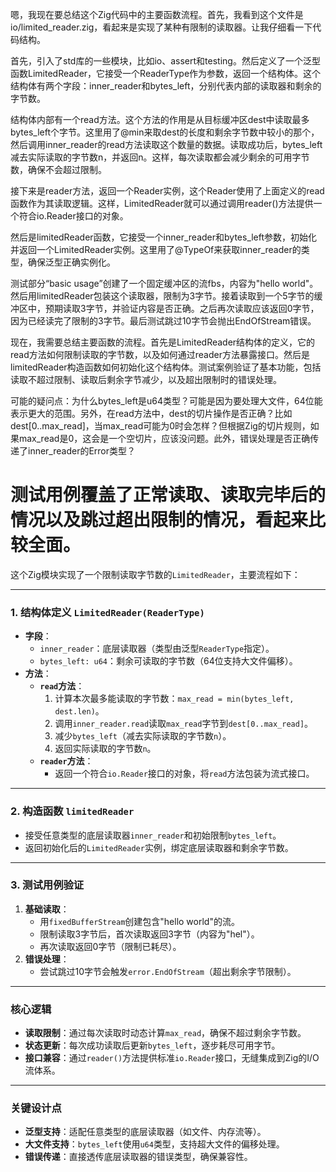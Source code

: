 嗯，我现在要总结这个Zig代码中的主要函数流程。首先，我看到这个文件是io/limited_reader.zig，看起来是实现了某种有限制的读取器。让我仔细看一下代码结构。

首先，引入了std库的一些模块，比如io、assert和testing。然后定义了一个泛型函数LimitedReader，它接受一个ReaderType作为参数，返回一个结构体。这个结构体有两个字段：inner_reader和bytes_left，分别代表内部的读取器和剩余的字节数。

结构体内部有一个read方法。这个方法的作用是从目标缓冲区dest中读取最多bytes_left个字节。这里用了@min来取dest的长度和剩余字节数中较小的那个，然后调用inner_reader的read方法读取这个数量的数据。读取成功后，bytes_left减去实际读取的字节数n，并返回n。这样，每次读取都会减少剩余的可用字节数，确保不会超过限制。

接下来是reader方法，返回一个Reader实例，这个Reader使用了上面定义的read函数作为其读取逻辑。这样，LimitedReader就可以通过调用reader()方法提供一个符合io.Reader接口的对象。

然后是limitedReader函数，它接受一个inner_reader和bytes_left参数，初始化并返回一个LimitedReader实例。这里用了@TypeOf来获取inner_reader的类型，确保泛型正确实例化。

测试部分“basic usage”创建了一个固定缓冲区的流fbs，内容为"hello world"。然后用limitedReader包装这个读取器，限制为3字节。接着读取到一个5字节的缓冲区中，预期读取3字节，并验证内容是否正确。之后再次读取应该返回0字节，因为已经读完了限制的3字节。最后测试跳过10字节会抛出EndOfStream错误。

现在，我需要总结主要函数的流程。首先是LimitedReader结构体的定义，它的read方法如何限制读取的字节数，以及如何通过reader方法暴露接口。然后是limitedReader构造函数如何初始化这个结构体。测试案例验证了基本功能，包括读取不超过限制、读取后剩余字节减少，以及超出限制时的错误处理。

可能的疑问点：为什么bytes_left是u64类型？可能是因为要处理大文件，64位能表示更大的范围。另外，在read方法中，dest的切片操作是否正确？比如dest[0..max_read]，当max_read可能为0时会怎样？但根据Zig的切片规则，如果max_read是0，这会是一个空切片，应该没问题。此外，错误处理是否正确传递了inner_reader的Error类型？

测试用例覆盖了正常读取、读取完毕后的情况以及跳过超出限制的情况，看起来比较全面。
================================================
这个Zig模块实现了一个限制读取字节数的`LimitedReader`，主要流程如下：

---

### **1. 结构体定义 `LimitedReader(ReaderType)`**
- **字段**：
  - `inner_reader`：底层读取器（类型由泛型`ReaderType`指定）。
  - `bytes_left: u64`：剩余可读取的字节数（64位支持大文件偏移）。
- **方法**：
  - **`read`方法**：
    1. 计算本次最多能读取的字节数：`max_read = min(bytes_left, dest.len)`。
    2. 调用`inner_reader.read`读取`max_read`字节到`dest[0..max_read]`。
    3. 减少`bytes_left`（减去实际读取的字节数`n`）。
    4. 返回实际读取的字节数`n`。
  - **`reader`方法**：
    - 返回一个符合`io.Reader`接口的对象，将`read`方法包装为流式接口。

---

### **2. 构造函数 `limitedReader`**
- 接受任意类型的底层读取器`inner_reader`和初始限制`bytes_left`。
- 返回初始化后的`LimitedReader`实例，绑定底层读取器和剩余字节数。

---

### **3. 测试用例验证**
1. **基础读取**：
   - 用`fixedBufferStream`创建包含"hello world"的流。
   - 限制读取3字节后，首次读取返回3字节（内容为"hel"）。
   - 再次读取返回0字节（限制已耗尽）。
2. **错误处理**：
   - 尝试跳过10字节会触发`error.EndOfStream`（超出剩余字节限制）。

---

### **核心逻辑**
- **读取限制**：通过每次读取时动态计算`max_read`，确保不超过剩余字节数。
- **状态更新**：每次成功读取后更新`bytes_left`，逐步耗尽可用字节。
- **接口兼容**：通过`reader()`方法提供标准`io.Reader`接口，无缝集成到Zig的I/O流体系。

---

### **关键设计点**
- **泛型支持**：适配任意类型的底层读取器（如文件、内存流等）。
- **大文件支持**：`bytes_left`使用`u64`类型，支持超大文件的偏移处理。
- **错误传递**：直接透传底层读取器的错误类型，确保兼容性。